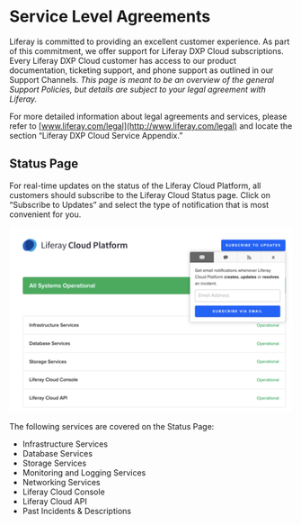 # Service Level Agreements

Liferay is committed to providing an excellent customer experience. As part of this commitment, we offer support for Liferay DXP Cloud subscriptions. Every Liferay DXP Cloud customer has access to our product documentation, ticketing support, and phone support as outlined in our Support Channels. *This page is meant to be an overview of the general Support Policies, but details are _subject to your legal agreement with Liferay_.*

For more detailed information about legal agreements and services, please refer to [www.liferay.com/legal](http://www.liferay.com/legal) and locate the section “Liferay DXP Cloud Service Appendix.”

## Status Page

For real-time updates on the status of the Liferay Cloud Platform, all customers should subscribe to the Liferay Cloud Status page. Click on “Subscribe to Updates” and select the type of notification that is most convenient for you.

![Status.Liferay.Com page](./service-level-agreements/images/01.png)

The following services are covered on the Status Page:

* Infrastructure Services
* Database Services
* Storage Services
* Monitoring and Logging Services
* Networking Services
* Liferay Cloud Console
* Liferay Cloud API
* Past Incidents & Descriptions
